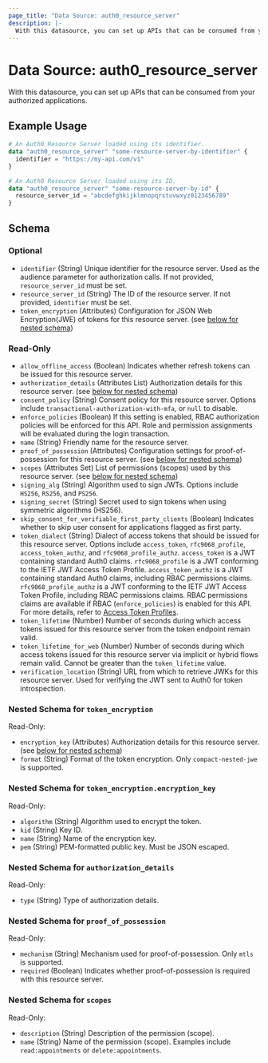 ```yaml
---
page_title: "Data Source: auth0_resource_server"
description: |-
  With this datasource, you can set up APIs that can be consumed from your authorized applications.
---
```


# Data Source: auth0_resource_server

With this datasource, you can set up APIs that can be consumed from your authorized applications.

## Example Usage

```terraform
# An Auth0 Resource Server loaded using its identifier.
data "auth0_resource_server" "some-resource-server-by-identifier" {
  identifier = "https://my-api.com/v1"
}

# An Auth0 Resource Server loaded using its ID.
data "auth0_resource_server" "some-resource-server-by-id" {
  resource_server_id = "abcdefghkijklmnopqrstuvwxyz0123456789"
}
```

<!-- schema generated by tfplugindocs -->
## Schema

### Optional

- `identifier` (String) Unique identifier for the resource server. Used as the audience parameter for authorization calls. If not provided, `resource_server_id` must be set.
- `resource_server_id` (String) The ID of the resource server. If not provided, `identifier` must be set.
- `token_encryption` (Attributes) Configuration for JSON Web Encryption(JWE) of tokens for this resource server. (see [below for nested schema](#nestedatt--token_encryption))

### Read-Only

- `allow_offline_access` (Boolean) Indicates whether refresh tokens can be issued for this resource server.
- `authorization_details` (Attributes List) Authorization details for this resource server. (see [below for nested schema](#nestedatt--authorization_details))
- `consent_policy` (String) Consent policy for this resource server. Options include `transactional-authorization-with-mfa`, or `null` to disable.
- `enforce_policies` (Boolean) If this setting is enabled, RBAC authorization policies will be enforced for this API. Role and permission assignments will be evaluated during the login transaction.
- `name` (String) Friendly name for the resource server.
- `proof_of_possession` (Attributes) Configuration settings for proof-of-possession for this resource server. (see [below for nested schema](#nestedatt--proof_of_possession))
- `scopes` (Attributes Set) List of permissions (scopes) used by this resource server. (see [below for nested schema](#nestedatt--scopes))
- `signing_alg` (String) Algorithm used to sign JWTs. Options include `HS256`, `RS256`, and `PS256`.
- `signing_secret` (String) Secret used to sign tokens when using symmetric algorithms (HS256).
- `skip_consent_for_verifiable_first_party_clients` (Boolean) Indicates whether to skip user consent for applications flagged as first party.
- `token_dialect` (String) Dialect of access tokens that should be issued for this resource server. Options include `access_token`, `rfc9068_profile`, `access_token_authz`, and `rfc9068_profile_authz`. `access_token` is a JWT containing standard Auth0 claims. `rfc9068_profile` is a JWT conforming to the IETF JWT Access Token Profile. `access_token_authz` is a JWT containing standard Auth0 claims, including RBAC permissions claims. `rfc9068_profile_authz` is a JWT conforming to the IETF JWT Access Token Profile, including RBAC permissions claims. RBAC permissions claims are available if RBAC (`enforce_policies`) is enabled for this API. For more details, refer to [Access Token Profiles](https://auth0.com/docs/secure/tokens/access-tokens/access-token-profiles).
- `token_lifetime` (Number) Number of seconds during which access tokens issued for this resource server from the token endpoint remain valid.
- `token_lifetime_for_web` (Number) Number of seconds during which access tokens issued for this resource server via implicit or hybrid flows remain valid. Cannot be greater than the `token_lifetime` value.
- `verification_location` (String) URL from which to retrieve JWKs for this resource server. Used for verifying the JWT sent to Auth0 for token introspection.

<a id="nestedatt--token_encryption"></a>
### Nested Schema for `token_encryption`

Read-Only:

- `encryption_key` (Attributes) Authorization details for this resource server. (see [below for nested schema](#nestedatt--token_encryption--encryption_key))
- `format` (String) Format of the token encryption. Only `compact-nested-jwe` is supported.

<a id="nestedatt--token_encryption--encryption_key"></a>
### Nested Schema for `token_encryption.encryption_key`

Read-Only:

- `algorithm` (String) Algorithm used to encrypt the token.
- `kid` (String) Key ID.
- `name` (String) Name of the encryption key.
- `pem` (String) PEM-formatted public key. Must be JSON escaped.



<a id="nestedatt--authorization_details"></a>
### Nested Schema for `authorization_details`

Read-Only:

- `type` (String) Type of authorization details.


<a id="nestedatt--proof_of_possession"></a>
### Nested Schema for `proof_of_possession`

Read-Only:

- `mechanism` (String) Mechanism used for proof-of-possession. Only `mtls` is supported.
- `required` (Boolean) Indicates whether proof-of-possession is required with this resource server.


<a id="nestedatt--scopes"></a>
### Nested Schema for `scopes`

Read-Only:

- `description` (String) Description of the permission (scope).
- `name` (String) Name of the permission (scope). Examples include `read:appointments` or `delete:appointments`.


